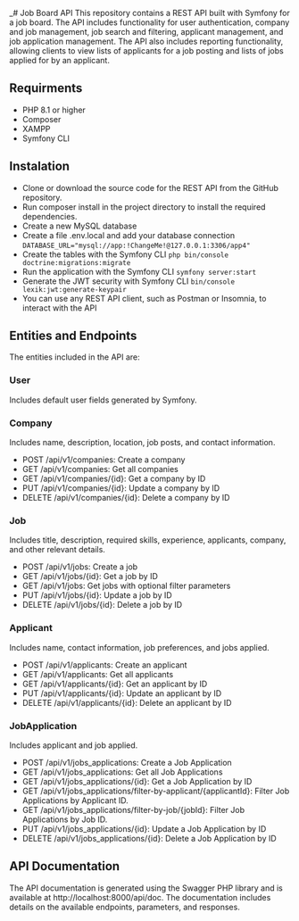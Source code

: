 _# Job Board API
This repository contains a REST API built with Symfony for a job board. The API includes functionality for user authentication, company and job management, job search and filtering, applicant management, and job application management. The API also includes reporting functionality, allowing clients to view lists of applicants for a job posting and lists of jobs applied for by an applicant.

## Requirments

* PHP 8.1 or higher
* Composer
* XAMPP
* Symfony CLI 

## Instalation

* Clone or download the source code for the REST API from the GitHub repository.
* Run composer install in the project directory to install the required dependencies.
* Create a new MySQL database 
* Create a file .env.local and add your database connection ```DATABASE_URL="mysql://app:!ChangeMe!@127.0.0.1:3306/app4"```
* Create the tables with the Symfony CLI ```php bin/console doctrine:migrations:migrate```
* Run the application with the Symfony CLI ```symfony server:start```
* Generate the JWT security with Symfony CLI ```bin/console lexik:jwt:generate-keypair```
* You can use any REST API client, such as Postman or Insomnia, to interact with the API

## Entities and Endpoints

The entities included in the API are:

### User
Includes default user fields generated by Symfony.

### Company
Includes name, description, location, job posts, and contact information.
* POST /api/v1/companies: Create a company
* GET /api/v1/companies: Get all companies
* GET /api/v1/companies/{id}: Get a company by ID
* PUT /api/v1/companies/{id}: Update a company by ID
* DELETE /api/v1/companies/{id}: Delete a company by ID

### Job
Includes title, description, required skills, experience, applicants, company, and other relevant details.
* POST /api/v1/jobs: Create a job
* GET /api/v1/jobs/{id}: Get a job by ID
* GET /api/v1/jobs: Get jobs with optional filter parameters
* PUT /api/v1/jobs/{id}: Update a job by ID
* DELETE /api/v1/jobs/{id}: Delete a job by ID

### Applicant
Includes name, contact information, job preferences, and jobs applied.
* POST /api/v1/applicants: Create an applicant
* GET /api/v1/applicants: Get all applicants
* GET /api/v1/applicants/{id}: Get an applicant by ID
* PUT /api/v1/applicants/{id}: Update an applicant by ID
* DELETE /api/v1/applicants/{id}: Delete an applicant by ID

### JobApplication
Includes applicant and job applied.
* POST /api/v1/jobs_applications: Create a Job Application
* GET /api/v1/jobs_applications: Get all Job Applications
* GET /api/v1/jobs_applications/{id}: Get a Job Application by ID
* GET /api/v1/jobs_applications/filter-by-applicant/{applicantId}: Filter Job Applications by Applicant ID.
* GET /api/v1/jobs_applications/filter-by-job/{jobId}: Filter Job Applications by Job ID.
* PUT /api/v1/jobs_applications/{id}: Update a Job Application by ID
* DELETE /api/v1/jobs_applications/{id}: Delete a Job Application by ID

## API Documentation
The API documentation is generated using the Swagger PHP library and is available at http://localhost:8000/api/doc. The documentation includes details on the available endpoints, parameters, and responses.

